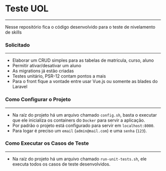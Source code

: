 # Teste UOL
---

Nesse repositório fica o código desenvolvido para o teste de nivelamento de skills

### Solicitado
---

- Elaborar um CRUD simples para as tabelas de matricula, curso, aluno
- Permitir ativar/desativar um aluno
- As migrations já estão criadas
- Testes unitário, PSR-12 contam pontos a mais
- Para o front fique a vontade entre usar Vue.js ou somente as blades do Laravel

### Como Configurar o Projeto
---

- Na raíz do projeto há um arquivo chamado `config.sh`, basta o executar que ele inicializa os containers do `Docker` para servir a aplicação.
- Por padrão o projeto está configurado para servir em `localhost:8000`.
- Para logar é preciso um `email` (`admin@mail.com`) e uma `senha` (`123`).

### Como Executar os Casos de Teste
---

- Na raíz do projeto há um arquivo chamado `run-unit-tests.sh`, ele executa todos os casos de teste desenvolvidos.
